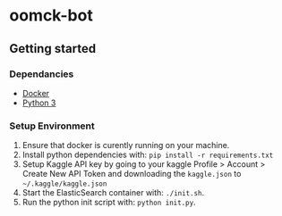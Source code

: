 # oomck-bot

## Getting started

### Dependancies

- [Docker](https://www.docker.com/get-started)
- [Python 3](https://www.python.org/downloads/)

### Setup Environment

1. Ensure that docker is curently running on your machine.
2. Install python dependencies with: `pip install -r requirements.txt`
3. Setup Kaggle API key by going to your kaggle Profile > Account > Create New API Token and downloading the `kaggle.json` to `~/.kaggle/kaggle.json`
4. Start the ElasticSearch container with: `./init.sh`.
5. Run the python init script with: `python init.py`.
